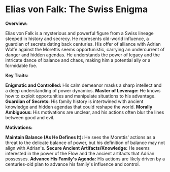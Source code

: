 # Elias von Falk: The Swiss Enigma

**Overview:**

Elias von Falk is a mysterious and powerful figure from a Swiss lineage steeped in history and secrecy. He represents old-world influence, a guardian of secrets dating back centuries.  His offer of alliance with Adrian Wolfe against the Morettis seems opportunistic, carrying an undercurrent of danger and hidden agendas.  He understands the power of legacy and the intricate dance of balance and chaos, making him a potential ally or a formidable foe.


**Key Traits:**

**Enigmatic and Controlled:**  His calm demeanor masks a sharp intellect and a deep understanding of power dynamics.
**Master of Leverage:** He knows how to exploit opportunities and manipulate situations to his advantage.
**Guardian of Secrets:**  His family history is intertwined with ancient knowledge and hidden agendas that could reshape the world.
**Morally Ambiguous:**  His motivations are unclear, and his actions often blur the lines between good and evil.

**Motivations:**

**Maintain Balance (As He Defines It):**  He sees the Morettis' actions as a threat to the delicate balance of power, but his definition of balance may not align with Adrian's.
**Secure Ancient Artifacts/Knowledge:** He seems interested in the power of the Flow and the ancient artifacts that Adrian possesses.
**Advance His Family's Agenda:**  His actions are likely driven by a centuries-old plan to advance his family's influence and control.
